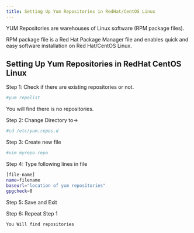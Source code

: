 ```yaml
---
title: Setting Up Yum Repositories in RedHat/CentOS Linux
---
```


YUM Repositories are warehouses of Linux software (RPM package files). 

RPM package file is a Red Hat Package Manager file and enables quick and easy software installation on Red Hat/CentOS Linux.

## Setting Up Yum Repositories in RedHat CentOS Linux

Step 1: Check if there are existing repositories or not.

```sh
#yum repolist
```
You will find there is no repositories.

Step 2: Change Directory to->
```sh
#cd /etc/yum.repos.d
```

Step 3: Create new file

```sh
#vim myrepo.repo
```

Step 4: Type following lines in file

```sh
[file-name]
name=filename
baseurl="location of yum repositories"
gpgcheck=0
```
Step 5: Save and Exit

Step 6: Repeat Step 1
```sh
You Will find repositories
```

